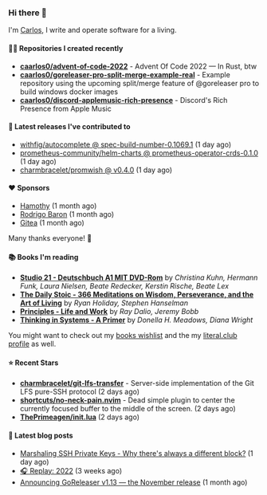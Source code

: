 ### Hi there 👋

I'm [Carlos](https://caarlos0.dev), I write and operate software for a living.

#### 👨‍💻 Repositories I created recently
- **[caarlos0/advent-of-code-2022](https://github.com/caarlos0/advent-of-code-2022)** - Advent Of Code 2022 — In Rust, btw
- **[caarlos0/goreleaser-pro-split-merge-example-real](https://github.com/caarlos0/goreleaser-pro-split-merge-example-real)** - Example repository using the upcoming split/merge feature of @goreleaser pro to build windows docker images
- **[caarlos0/discord-applemusic-rich-presence](https://github.com/caarlos0/discord-applemusic-rich-presence)** - Discord&#39;s Rich Presence from Apple Music

#### 🚀 Latest releases I've contributed to


- [withfig/autocomplete @ spec-build-number-0.1069.1](https://github.com/withfig/autocomplete/releases/tag/spec-build-number-0.1069.1) (1 day ago)
- [prometheus-community/helm-charts @ prometheus-operator-crds-0.1.0](https://github.com/prometheus-community/helm-charts/releases/tag/prometheus-operator-crds-0.1.0) (1 day ago)
- [charmbracelet/promwish @ v0.4.0](https://github.com/charmbracelet/promwish/releases/tag/v0.4.0) (1 day ago)

#### ❤️ Sponsors
- [Hamothy](https://github.com/sgoudham) (1 month ago)
- [Rodrigo Baron](https://github.com/rodrigobaron) (1 month ago)
- [Gitea](https://github.com/go-gitea) (1 month ago)

Many thanks everyone! 🙏

#### 📚 Books I'm reading
- **[Studio 21 - Deutschbuch A1 MIT DVD-Rom](https://literal.club/caarlos0/book/laura-nielsen-hermann-funk-beate-redecker-christina-kuhn-kerstin-rische-beate-lex-studio-21-c60yd)** by _Christina Kuhn, Hermann Funk, Laura Nielsen, Beate Redecker, Kerstin Rische, Beate Lex_
- **[The Daily Stoic - 366 Meditations on Wisdom, Perseverance, and the Art of Living](https://literal.club/caarlos0/book/the-daily-stoic-lbfbd)** by _Ryan Holiday, Stephen Hanselman_
- **[Principles - Life and Work](https://literal.club/caarlos0/book/ray-dalioray-daliojeremy-bobbprinciples-a9caw)** by _Ray Dalio, Jeremy Bobb_
- **[Thinking in Systems - A Primer](https://literal.club/caarlos0/book/thinking-in-systems-0q34a)** by _Donella H. Meadows, Diana Wright_

You might want to check out my [books
wishlist](https://www.amazon.com.br/hz/wishlist/ls/EB8P7VS717SV) and the my
[literal.club profile](https://literal.club/caarlos0) as well.

#### ⭐ Recent Stars
- **[charmbracelet/git-lfs-transfer](https://github.com/charmbracelet/git-lfs-transfer)** - Server-side implementation of the Git LFS pure-SSH protocol (2 days ago)
- **[shortcuts/no-neck-pain.nvim](https://github.com/shortcuts/no-neck-pain.nvim)** - Dead simple plugin to center the currently focused buffer to the middle of the screen. (2 days ago)
- **[ThePrimeagen/init.lua](https://github.com/ThePrimeagen/init.lua)** (2 days ago)

#### 📄 Latest blog posts
- [Marshaling SSH Private Keys - Why there&#39;s always a different block?](https://carlosbecker.com/posts/ssh-marshal-private-key/) (1 day ago)
- [🎧 Replay: 2022](https://carlosbecker.com/posts/replay-2022/) (3 weeks ago)
- [Announcing GoReleaser v1.13 — the November release](https://carlosbecker.com/posts/goreleaser-v1.13/) (1 month ago)
